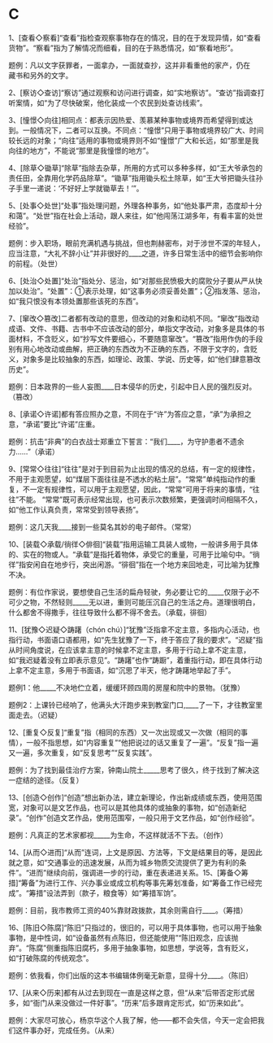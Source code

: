 # C



1、\[查看◇察看\]“查看”指检查观察事物存在的情况，目的在于发现异情，如“查看货物”。“察看”指为了解情况而细看，目的在于熟悉情况，如“察看地形”。

题例：凡以文字获罪者，一面拿办，一面就查抄，这并非看重他的家产，仍在　　藏书和另外的文字。

2、\[察访◇查访\]“察访”通过观察和访问进行调查，如“实地察访”。“查访”指调查打听案情，如“为了尽快破案，他化装成一个农民到处查访线索”。

3、\[憧憬◇向往\]相同点：都表示因热爱、羡慕某种事物或境界而希望得到或达到。一般情况下，二者可以互换。不同点：“憧憬”只用于事物或境界较广大、时间较长远的对象；“向往”适用的事物或境界则不如“憧憬”广大和长远，如“那里是我向往的地方”，不能说“那里是我憧憬的地方”。

4、\[除草◇锄草\]“除草”指除去杂草，所用的方式可以多种多样，如“王大爷承包的责任田，全靠用化学药品除草”。“锄草”指用锄头松土除草，如“王大爷把锄头往孙子手里一递说：‘不好好上学就锄草去！’”。

5、\[处事◇处世\]“处事”指处理问题，外理各种事务，如“他处事严肃，态度却十分和蔼”。“处世”指在社会上活动，跟人来往，如“他闯荡江湖多年，有看丰富的处世经验”。

题例：步入职场，眼前充满机遇与挑战，但也荆赫密布，对于涉世不深的年轻人，应当注意，“大礼不辞小让”并非很好的\_\_\_\_之道，许多日常生活中的细节会影响你的前程。（处世）

6、\[处治◇处置\]“处治”指处分、惩治，如“对那些民愤极大的腐败分子要从严从快加以处治”。“处置”：①表示处理，如“这事务必须妥善处置”；②指发落、惩治，如“我只恨没有本领处置那些该死的东西”。

7、\[窜改◇篡改\]二者都有改动的意思，但改动的对象和动机不同。“窜改”指改动成语、文件、书籍、古书中不应该改动的部分，单指文字改动，对象多是具体的书面材料，不含贬义，如“抄写文件要细心，不要随意窜改”。“篡改”指用作伪的手段别有用心地改动或曲解，把正确的东西改为不正确的东西，不限于文字的，含贬义，对象多是比较抽象的东西，如理论、政策、学说、历史等，如“他们肆意篡改历史”。

题例：日本政界的一些人妄图\_\_\_\_日本侵华的历史，引起中日人民的强烈反对。（篡改）

8、\[承诺◇许诺\]都有答应照办之意，不同在于“许”为答应之意，“承”为承担之意，“承诺”要比“许诺”庄重。

题例：抗击“非典”的白衣战士郑重立下誓言：“我们\_\_\_\_，为守护患者不遗余力……”（承诺）

9、\[常常◇往往\]“往往”是对于到目前为止出现的情况的总结，有一定的规律性，不用于主观愿望，如“煤层下面往往是不透水的粘土层”。“常常”单纯指动作的重复，不一定有规律性，可以用于主观愿望，因此，“常常”可用于将来的事情，“往往”不能。 “常常”既可表示经常出现，也可表示次数频繁，更强调时间相隔不久，如“他工作认真负责，常常受到领导表扬”。

题例：这几天我\_\_\_\_接到一些莫名其妙的电子邮件。（常常）

10、\[装载◇承载/徜徉◇俳徊\]“装载”指用运输工具装人或物，一般讲多用于具体的、实在的物或人。“承载”是指托着物体，承受它的重量，可用于比喻句中。“徜徉”指安闲自在地步行，突出闲游。“徘徊”指在一个地方来回地走，可比喻为犹豫不决。

题例：有位作家说，要想使自己生活的扁舟轻驶，务必要让它的\_\_\_\_\_仅限于必不可少之物，不然轻则\_\_\_\_\_无以进，重则可能压沉自己的生活之舟。道理很明白，什么都舍不得撒手，往往导致什么都不得不舍去。（承载，徘徊）

11、\[犹豫◇迟疑◇踌躇（chón chú）\]“犹豫”泛指拿不定主意，多指内心活动，也指行动，书面语口语都用，如“先生犹豫了一下，终于答应了我的要求”。“迟疑”指从时间角度说，在应该拿主意的时候拿不定主意，多用于行动上拿不定主意，如“我迟疑着没有立即表示意见”。“踌躇”也作“踌蹰”，着重指行动，即在具体行动上拿不定主意，多用于书面语，如“沉思了半天，他才踌躇地举起了手”。

题例1：他\_\_\_\_\_不决地伫立着，缓缓环顾四周的房屋和院中的景物。（犹豫）

题例2：上课铃已经响了，他满头大汗跑步来到教室门口,\_\_\_\_了一下，才往教室里面走去。（迟疑）

12、\[重复◇反复\]“重复”指（相同的东西）又一次出现或又一次做（相同的事情），一般不指思想，如“内容重复”“他把说过的话又重复了一遍”。“反复”指一遍又一遍，多次重复，如“反复思考”“反复实践”。

题例：为了找到最佳治疗方案，钟南山院土\_\_\_\_\_思考了很久，终于找到了解决这一症结的途径。（反复）

13、\[创造◇创作\]“创造”想出新办法，建立新理论，作出新成绩或东西，使用范围宽，对象可以是文艺作品，也可以是其他具体的或抽象的事物，如“创造新纪录”。“创作”创造文艺作品，使用范围窄，一般只用于文艺作品，如“创作经验”。

题例：凡真正的艺术家都视\_\_\_\_\_为生命，不这样就活不下去。（创作）

14、\[从而◇进而\]“从而”连词，上文是原因、方法等，下文是结果目的等，是因此就之意，如“交通事业的迅速发展，从而为城乡物质交流提供了更为有利的条件”。“进而”继续向前，强调进一步的行动，重在表递进关系。15、\[筹备◇筹措\]“筹备”为进行工作、兴办事业或成立机构等事先筹划准备，如“筹备工作已经完成”。“筹措”设法弄到（款子，粮食等）如“筹措军饷”。

题例：目前，我市教师工资的40%靠财政拨款，其余则需自行\_\_\_\_。（筹措）

16、\[陈旧◇陈腐\]“陈旧”只指过的，很旧的，可以用于具体事物，也可以用于抽象事物，是中性词，如“设备虽然有点陈旧，但还能使用”“陈旧观念，应该抛弃”。“陈腐”侧重指陈旧腐朽，多用于抽象事物，如思想，学说等，含有贬义，如“打破陈腐的传统观念”。

题例：依我看，你们出版的这本书编辑体例毫无新意，显得十分\_\_\_\_。（陈旧）

17、\[从来◇历来\]都有从过去到现在一直是这样之意，但“从来”后带否定形式居多，如“衙门从来没做过一件好事”。“历来”后多跟肯定形式，如“历来如此”。

题例：大家尽可放心，杨京华这个人我了解，他——都不会失信，今天一定会把我们这件事办好，完成任务。（从来）

